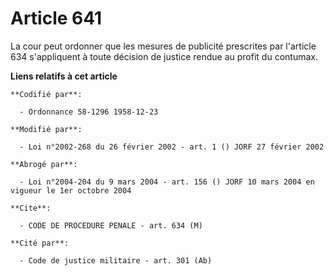 # Article 641

La cour peut ordonner que les mesures de publicité prescrites par l'article 634 s'appliquent à toute décision de justice
rendue au profit du contumax.

**Liens relatifs à cet article**

	**Codifié par**:

	  - Ordonnance 58-1296 1958-12-23

	**Modifié par**:

	  - Loi n°2002-268 du 26 février 2002 - art. 1 () JORF 27 février 2002

	**Abrogé par**:

	  - Loi n°2004-204 du 9 mars 2004 - art. 156 () JORF 10 mars 2004 en vigueur le 1er octobre 2004

	**Cite**:

	  - CODE DE PROCEDURE PENALE - art. 634 (M)

	**Cité par**:

	  - Code de justice militaire - art. 301 (Ab)
